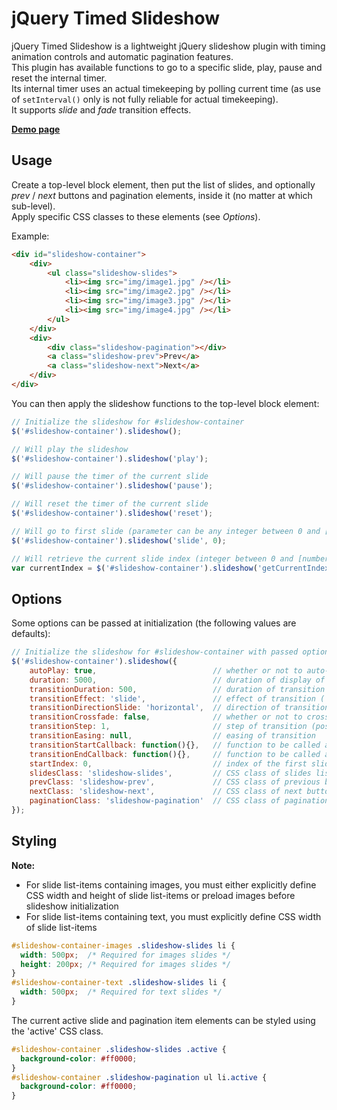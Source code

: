 # jQuery Timed Slideshow

jQuery Timed Slideshow is a lightweight jQuery slideshow plugin with timing animation controls and automatic pagination features.  
This plugin has available functions to go to a specific slide, play, pause and reset the internal timer.  
Its internal timer uses an actual timekeeping by polling current time (as use of `setInterval()` only is not fully reliable for actual timekeeping).  
It supports *slide* and *fade* transition effects.

[**Demo page**](http://yohannrub.github.com/jquery.timed-slideshow/)


## Usage

Create a top-level block element, then put the list of slides, and optionally *prev* / *next* buttons and pagination elements, inside it (no matter at which sub-level).  
Apply specific CSS classes to these elements (see *Options*).

Example:

```html
<div id="slideshow-container">
    <div>
        <ul class="slideshow-slides">
            <li><img src="img/image1.jpg" /></li>
            <li><img src="img/image2.jpg" /></li>
            <li><img src="img/image3.jpg" /></li>
            <li><img src="img/image4.jpg" /></li>
        </ul>
    </div>
    <div>
        <div class="slideshow-pagination"></div>
        <a class="slideshow-prev">Prev</a>
        <a class="slideshow-next">Next</a>
    </div>
</div>
```

You can then apply the slideshow functions to the top-level block element:

```javascript
// Initialize the slideshow for #slideshow-container
$('#slideshow-container').slideshow();

// Will play the slideshow
$('#slideshow-container').slideshow('play');

// Will pause the timer of the current slide
$('#slideshow-container').slideshow('pause');

// Will reset the timer of the current slide
$('#slideshow-container').slideshow('reset');

// Will go to first slide (parameter can be any integer between 0 and [number of slides]-1)
$('#slideshow-container').slideshow('slide', 0);

// Will retrieve the current slide index (integer between 0 and [number of slides]-1)
var currentIndex = $('#slideshow-container').slideshow('getCurrentIndex');
```


## Options

Some options can be passed at initialization (the following values are defaults):

```javascript
// Initialize the slideshow for #slideshow-container with passed options
$('#slideshow-container').slideshow({
    autoPlay: true,                          // whether or not to auto-play at initialization
    duration: 5000,                          // duration of display of each slide, including transition (in ms)
    transitionDuration: 500,                 // duration of transition between each slide (in ms)
    transitionEffect: 'slide',               // effect of transition ('slide' or 'fade')
    transitionDirectionSlide: 'horizontal',  // direction of transition when using 'slide' effect ('horizontal' or 'vertical')
    transitionCrossfade: false,              // whether or not to crossfade when using 'fade' effect
    transitionStep: 1,                       // step of transition (positive or negative integer)
    transitionEasing: null,                  // easing of transition
    transitionStartCallback: function(){},   // function to be called at start of each transition
    transitionEndCallback: function(){},     // function to be called at end of each transition
    startIndex: 0,                           // index of the first slide to display
    slidesClass: 'slideshow-slides',         // CSS class of slides list element
    prevClass: 'slideshow-prev',             // CSS class of previous button element
    nextClass: 'slideshow-next',             // CSS class of next button element
    paginationClass: 'slideshow-pagination'  // CSS class of pagination container element
});
```


## Styling

**Note:**

* For slide list-items containing images, you must either explicitly define CSS width and height of slide list-items or preload images before slideshow initialization
* For slide list-items containing text, you must explicitly define CSS width of slide list-items

```css
#slideshow-container-images .slideshow-slides li {
  width: 500px;  /* Required for images slides */
  height: 200px; /* Required for images slides */
}
#slideshow-container-text .slideshow-slides li {
  width: 500px;  /* Required for text slides */
}
```

The current active slide and pagination item elements can be styled using the 'active' CSS class.

```css
#slideshow-container .slideshow-slides .active {
  background-color: #ff0000;
}
#slideshow-container .slideshow-pagination ul li.active {
  background-color: #ff0000;
}
```
